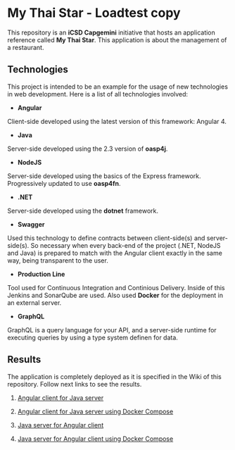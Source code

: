 # My Thai Star - Loadtest copy

This repository is an **iCSD Capgemini** initiative that hosts an application reference called **My Thai Star**. This application is about the management of a restaurant.

## Technologies

This project is intended to be an example for the usage of  new technologies in web development. Here is a list of all technologies involved:

* **Angular**

Client-side developed using the latest version of this framework: Angular 4.


* **Java**

Server-side developed using the 2.3 version of **oasp4j**.

* **NodeJS**

Server-side developed using the basics of the Express framework. Progressively updated to use **oasp4fn**.

* **.NET**

Server-side developed using the **dotnet** framework.

* **Swagger**

Used this technology to define contracts between client-side(s) and server-side(s). So necessary when every back-end of the project (.NET, NodeJS and Java) is prepared to match with the Angular client exactly in the same way, being transparent to the user.

* **Production Line**

Tool used for Continuous Integration and Continious Delivery. Inside of this Jenkins and SonarQube are used. Also used **Docker** for the deployment in an external server.

* **GraphQL**

GraphQL is a query language for your API, and a server-side runtime for executing queries by using a type system definen for data. 

## Results

The application is completely deployed as it is specified in the Wiki of this repository. Follow next links to see the results.

1. [Angular client for Java server](http://de-mucdevondepl01:8090)

2. [Angular client for Java server using Docker Compose](http://de-mucdevondepl01:8091)

3. [Java server for Angular client](http://de-mucdevondepl01:9090/mythaistar/)

4. [Java server for Angular client using Docker Compose](http://de-mucdevondepl01:9091/mythaistar/)

